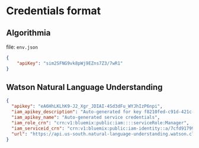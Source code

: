 #   Credentials format

## Algorithmia


file: `env.json` 

```json
{
    "apiKey": "sim2SFNG9vk8pWj9EZns7Z3/7wR1"
}
```

## Watson Natural Language Understanding


```json
{
  "apikey": "eA6HhLKLhK9-J2_Xgr_JDIAI-4Sd3dFu_WYJhIzP6npi",
  "iam_apikey_description": "Auto-generated for key f8210fed-c91d-421c-9fb3-63c5100de40b",
  "iam_apikey_name": "Auto-generated service credentials",
  "iam_role_crn": "crn:v1:bluemix:public:iam::::serviceRole:Manager",
  "iam_serviceid_crn": "crn:v1:bluemix:public:iam-identity::a/7cfd917998074257b8ba952805511b95::serviceid:ServiceId-138acefa-1954-453a-947c-d356d03bae51",
  "url": "https://api.us-south.natural-language-understanding.watson.cloud.ibm.com/instances/fa1c42d3-2995-42cb-9643-2fd24e143db4"
}
```